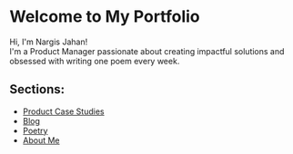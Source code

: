 # Welcome to My Portfolio
Hi, I'm Nargis Jahan!  
I'm a Product Manager passionate about creating impactful solutions and obsessed with writing one poem every week.

## Sections:
- [Product Case Studies](#case-studies)
- [Blog](#blog)
- [Poetry](#poetry)
- [About Me](#about-me)
